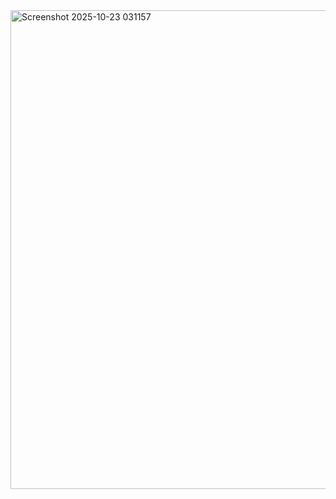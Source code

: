 
<img width="940" height="766" alt="Screenshot 2025-10-23 031157" src="https://github.com/user-attachments/assets/94c9fc45-186e-4d67-a10a-88b9bd16d295" />
